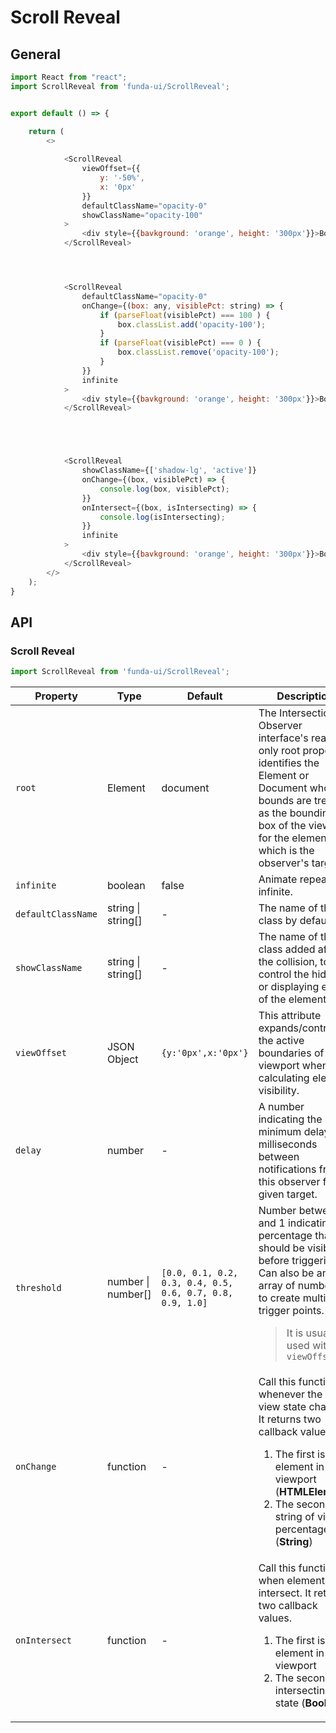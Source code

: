 # Scroll Reveal



## General

```js
import React from "react";
import ScrollReveal from 'funda-ui/ScrollReveal';


export default () => {

    return (
        <>
          
            <ScrollReveal 
                viewOffset={{
                    y: '-50%',
                    x: '0px'
                }}
                defaultClassName="opacity-0"
                showClassName="opacity-100"
            >
                <div style={{bavkground: 'orange', height: '300px'}}>Box</div>
            </ScrollReveal>




            <ScrollReveal 
                defaultClassName="opacity-0"
                onChange={(box: any, visiblePct: string) => {
                    if (parseFloat(visiblePct) === 100 ) {
                        box.classList.add('opacity-100');
                    }
                    if (parseFloat(visiblePct) === 0 ) {
                        box.classList.remove('opacity-100');
                    }
                }}
                infinite
            >
                <div style={{bavkground: 'orange', height: '300px'}}>Box</div>
            </ScrollReveal>





            <ScrollReveal 
                showClassName={['shadow-lg', 'active']}
                onChange={(box, visiblePct) => {
                    console.log(box, visiblePct);
                }}
                onIntersect={(box, isIntersecting) => {
                    console.log(isIntersecting);
                }}
                infinite 
            >
                <div style={{bavkground: 'orange', height: '300px'}}>Box</div>
            </ScrollReveal>          
        </>
    );
}
```


## API

### Scroll Reveal
```js
import ScrollReveal from 'funda-ui/ScrollReveal';
```
| Property | Type | Default | Description | Required |
| --- | --- | --- | --- | --- |
| `root` | Element | document | The Intersection Observer interface's read-only root property identifies the Element or Document whose bounds are treated as the bounding box of the viewport for the element which is the observer's target. | - |
| `infinite` | boolean | false | Animate repeat infinite. | - |
| `defaultClassName` | string \| string[]  | - | The name of the class by default. | - |
| `showClassName` | string \| string[]  | - | The name of the class added after the collision, to control the hiding or displaying effect of the element. | - |
| `viewOffset` | JSON Object  | `{y:'0px',x:'0px'}` | This attribute expands/contracts the active boundaries of the viewport when calculating element visibility. | - |
| `delay` | number | - | A number indicating the minimum delay in milliseconds between notifications from this observer for a given target. | - |
| `threshold` | number \| number[] | `[0.0, 0.1, 0.2, 0.3, 0.4, 0.5, 0.6, 0.7, 0.8, 0.9, 1.0]` | Number between 0 and 1 indicating the percentage that should be visible before triggering. Can also be an array of numbers, to create multiple trigger points. <blockquote>It is usually used with `viewOffset`</blockquote> | - |
| `onChange` | function  | - | Call this function whenever the in view state changes. It returns two callback values. <br /> <ol><li>The first is the element in the viewport (**HTMLElement**)</li><li>The second is a string of visible percentage (**String**)</li></ol> | - |
| `onIntersect` | function  | - | Call this function when elements intersect. It returns two callback values. <br /> <ol><li>The first is the element in the viewport</li><li>The second is intersecting state (**Boolean**)</li></ol> | - |



